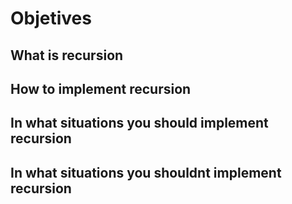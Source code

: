 # Objetives
## What is recursion
## How to implement recursion
## In what situations you should implement recursion
## In what situations you shouldnt implement recursion
